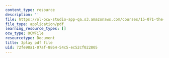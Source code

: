 ```yaml
---
content_type: resource
description: ''
file: https://ol-ocw-studio-app-qa.s3.amazonaws.com/courses/15-071-the-analytics-edge-spring-2017/72fe98a107af886454c5ec52cf022805_6Rl8scykyEQ.pdf
file_type: application/pdf
learning_resource_types: []
ocw_type: OCWFile
resourcetype: Document
title: 3play pdf file
uid: 72fe98a1-07af-8864-54c5-ec52cf022805
---
```

